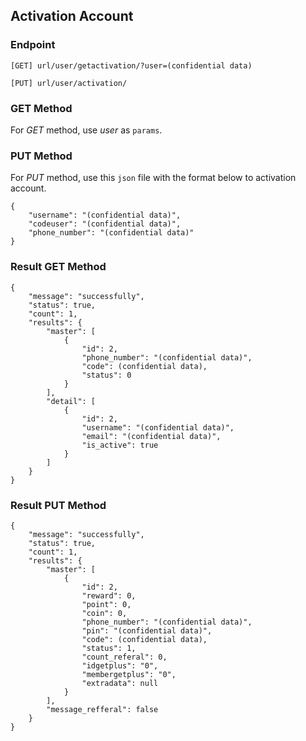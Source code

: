 ## Activation Account 

### Endpoint
````
[GET] url/user/getactivation/?user=(confidential data)
````
````
[PUT] url/user/activation/ 
````

### GET Method 
For *GET* method, use *user* as ``params``.

### PUT Method
For *PUT* method, use this ``json`` file with the format below to activation account.
````
{
    "username": "(confidential data)",
    "codeuser": "(confidential data)",
    "phone_number": "(confidential data)"
}
````

### Result GET Method
````
{
    "message": "successfully",
    "status": true,
    "count": 1,
    "results": {
        "master": [
            {
                "id": 2,
                "phone_number": "(confidential data)",
                "code": (confidential data),
                "status": 0
            }
        ],
        "detail": [
            {
                "id": 2,
                "username": "(confidential data)",
                "email": "(confidential data)",
                "is_active": true
            }
        ]
    }
}
````
### Result PUT Method
````
{
    "message": "successfully",
    "status": true,
    "count": 1,
    "results": {
        "master": [
            {
                "id": 2,
                "reward": 0,
                "point": 0,
                "coin": 0,
                "phone_number": "(confidential data)",
                "pin": "(confidential data)",
                "code": (confidential data),
                "status": 1,
                "count_referal": 0,
                "idgetplus": "0",
                "membergetplus": "0",
                "extradata": null
            }
        ],
        "message_refferal": false
    }
}
````